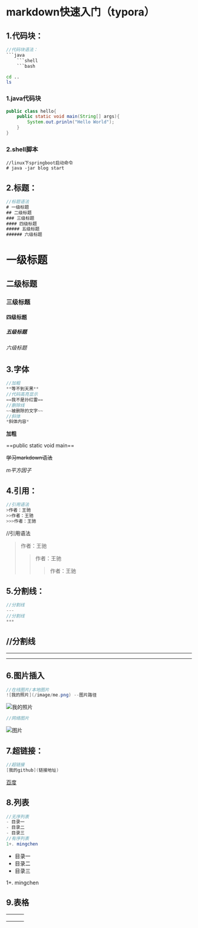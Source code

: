 # markdown快速入门（typora）

## 1.代码块：

```java
//代码块语法：
​```java
    ```shell
    ```bash
```

```bash
cd ..
ls 
```

### 1.java代码块

```java
public class hello{
    public static void main(String[] args){
        System.out.prinln("Hello World");
    }
}
```

### 2.shell脚本

```shell
//linux下springboot启动命令
# java -jar blog start
```



## 2.标题：

```java
//标题语法
# 一级标题
## 二级标题
### 三级标题
#### 四级标题
##### 五级标题
###### 六级标题
```

# 一级标题
## 二级标题
### 三级标题
#### 四级标题
##### 五级标题
###### 六级标题



## 3.字体

```java
//加粗
**等不到天黑**
//代码高亮显示
==我不是孙红雷==
//删除线
~~被删除的文字~~
//斜体
*斜体内容*
```

**加粗**

==public static void main==

~~学习markdown语法~~

*m平方因子*



## 4.引用：

```java
//引用语法
>作者：王驰
>>作者：王驰
>>>作者：王驰
```

//引用语法
>作者：王驰
>>作者：王驰
>>
>>>作者：王驰



## 5.分割线：

```java
//分割线
---
//分割线
***
```

//分割线
---
---

***



## 6.图片插入

```java
//在线图片/本地图片
![我的照片](/image/me.png) --图片路径
```

![我的照片](C:\Users\admin\Pictures\123.jpg)

```java
//网络图片
```

![图片](https://img1.baidu.com/it/u=2853561793,3730112655&fm=253&fmt=auto&app=138&f=JPG?w=500&h=645)



## 7.超链接：

```java
//超链接
[我的github](链接地址)
```

[百度](www.baidu.com)



## 8.列表

```java
//无序列表
- 目录一
- 目录二
- 目录三
//有序列表
1+. mingchen 
```

- 目录一
- 目录二
- 目录三

1+. mingchen 



## 9.表格

|      |      |      |
| ---- | ---- | ---- |
|      |      |      |
|      |      |      |
|      |      |      |


